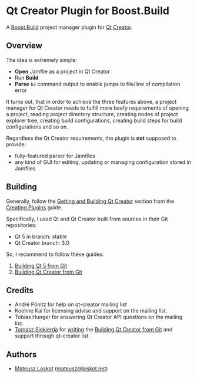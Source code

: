 Qt Creator Plugin for Boost.Build
=================================

A [Boost.Build](http://www.boost.org/boost-build2/) project manager plugin for 
[Qt Creator](http://qt-project.org/wiki/Category:Tools::QtCreator).

Overview
--------

The idea is extremely simple:

* **Open** Jamfile as a project in Qt Creator
* Run **Build**
* **Parse** ```b2``` command output to enable jumps to file/line of compilation error 

It turns out, that in order to achieve the three features above, a project manager for
Qt Creator needs to fulfill more beefy requirements of opening a project,
reading project directory structure, creating nodes of project explorer tree,
creating build configurations, creating build steps for build configurations and so on.

Regardless the Qt Creator requirements, the plugin is **not** supposed to provide:

* fully-featured parser for Jamfiles 
* any kind of GUI for editing, updating or managing configuration stored in Jamfiles

Building
--------

Generally, follow the 
[Getting and Building Qt Creator](http://doc-snapshot.qt-project.org/qtcreator-extending/getting-and-building.html)
section from the [Creating Plugins](http://doc-snapshot.qt-project.org/qtcreator-extending/creating-plugins.html) guide.

Specifically, I used Qt and Qt Creator built from sources in their Git repositories:

* Qt 5 in branch: stable
* Qt Creator branch: 3.0

So, I recommend to follow these guides:

1. [Building Qt 5 from Git](http://qt-project.org/wiki/Building_Qt_5_from_Git)
1. [Building Qt Creator from Git](http://qt-project.org/wiki/Building-Qt-Creator-from-Git)

Credits
-------

* André Pönitz for help on qt-creator mailing list
* Koehne Kai for licensing advise and support on the mailing list.
* Tobias Hunger for answering Qt Creator API questions on the mailing list.
* [Tomasz Siekierda](http://sierdzio.com/) for 
  [writing](http://lists.qt-project.org/pipermail/qt-creator/2013-October/002859.html)
  the [Building Qt Creator from Git](http://qt-project.org/wiki/Building-Qt-Creator-from-Git)
  and support through qt-creator list.

Authors
-------

* [Mateusz Loskot](http://mateusz.loskot.net) (mateusz@loskot.net)